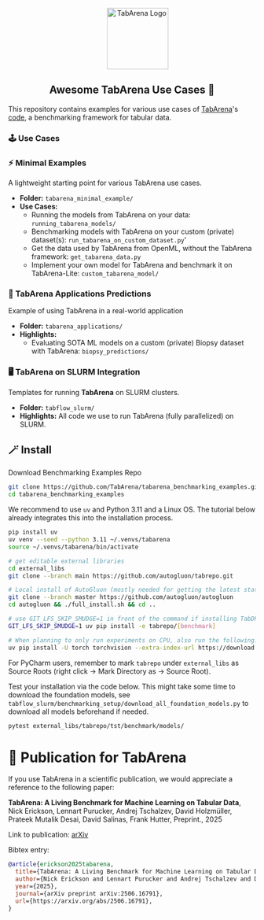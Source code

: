 <div align="center">

<div id="user-content-toc">
  <ul align="center" style="list-style: none;">
    <summary>
      <img src="https://avatars.githubusercontent.com/u/210855230" width="125" alt="TabArena Logo"/>
    </summary>
  </ul>
</div>

## Awesome TabArena Use Cases 🌻

</div>

This repository contains examples for various use cases of [TabArena](https://tabarena.ai)'s 
[code](https://github.com/autogluon/tabrepo/), a benchmarking framework for tabular data.

### 🕹️ Use Cases

### ⚡ Minimal Examples

A lightweight starting point for various TabArena use cases.

- **Folder:** `tabarena_minimal_example/`
- **Use Cases:**
    - Running the models from TabArena on your data: `running_tabarena_models/`
    - Benchmarking models with TabArena on your custom (private) dataset(s): `run_tabarena_on_custom_dataset.py`'
    - Get the data used by TabArena from OpenML, without the TabArena framework: `get_tabarena_data.py`
    - Implement your own model for TabArena and benchmark it on TabArena-Lite: `custom_tabarena_model/`

### 🔬 TabArena Applications Predictions

Example of using TabArena in a real-world application

- **Folder:** `tabarena_applications/`
- **Highlights:**
    - Evaluating SOTA ML models on a custom (private) Biopsy dataset with TabArena: `biopsy_predictions/`

### 🖥️ TabArena on SLURM Integration

Templates for running **TabArena** on SLURM clusters.

- **Folder:** `tabflow_slurm/`
- **Highlights:** All code we use to run TabArena (fully parallelized) on SLURM.

## 🪄 Install

Download Benchmarking Examples Repo

```bash
git clone https://github.com/TabArena/tabarena_benchmarking_examples.git
cd tabarena_benchmarking_examples
```

We recommend to use `uv` and Python 3.11 and a Linux OS. The tutorial below already integrates this into the
installation process.

```bash
pip install uv
uv venv --seed --python 3.11 ~/.venvs/tabarena
source ~/.venvs/tabarena/bin/activate

# get editable external libraries
cd external_libs
git clone --branch main https://github.com/autogluon/tabrepo.git

# Local install of AutoGluon (mostly needed for getting the latest state of the code)
git clone --branch master https://github.com/autogluon/autogluon
cd autogluon && ./full_install.sh && cd ..

# use GIT_LFS_SKIP_SMUDGE=1 in front of the command if installing TabDPT fails due to a broken LFS/pip setup
GIT_LFS_SKIP_SMUDGE=1 uv pip install -e tabrepo/[benchmark]

# When planning to only run experiments on CPU, also run the following:
uv pip install -U torch torchvision --extra-index-url https://download.pytorch.org/whl/cpu
```

For PyCharm users, remember to mark `tabrepo` under `external_libs` as Source Roots (right click
-> Mark Directory as -> Source Root).

Test your installation via the code below. This might take some time to download the foundation models, see
`tabflow_slurm/benchmarking_setup/download_all_foundation_models.py` to download all models beforehand if needed.

```bash
pytest external_libs/tabrepo/tst/benchmark/models/
```

# 📄 Publication for TabArena

If you use TabArena in a scientific publication, we would appreciate a reference to the following paper:

**TabArena: A Living Benchmark for Machine Learning on Tabular Data**,
Nick Erickson, Lennart Purucker, Andrej Tschalzev, David Holzmüller, Prateek Mutalik Desai, David Salinas, Frank Hutter,
Preprint., 2025

Link to publication: [arXiv](https://arxiv.org/abs/2506.16791)

Bibtex entry:

```bibtex
@article{erickson2025tabarena,
  title={TabArena: A Living Benchmark for Machine Learning on Tabular Data}, 
  author={Nick Erickson and Lennart Purucker and Andrej Tschalzev and David Holzmüller and Prateek Mutalik Desai and David Salinas and Frank Hutter},
  year={2025},
  journal={arXiv preprint arXiv:2506.16791},
  url={https://arxiv.org/abs/2506.16791}, 
}
```
